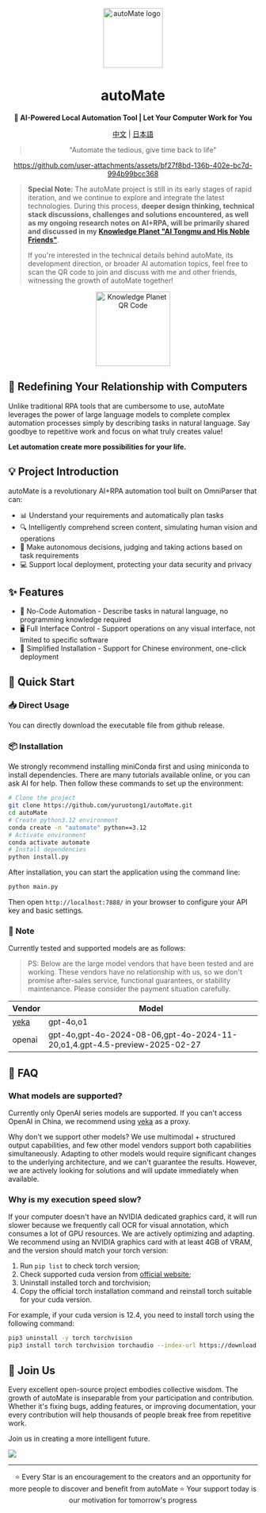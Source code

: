 <div align="center"><a name="readme-top"></a>

<img src="./imgs/logo.png" width="120" height="120" alt="autoMate logo">
<h1>autoMate</h1>
<p><b>🤖 AI-Powered Local Automation Tool | Let Your Computer Work for You</b></p>

[中文](./README_CN.md) | [日本語](./README_JA.md)

>"Automate the tedious, give time back to life"

https://github.com/user-attachments/assets/bf27f8bd-136b-402e-bc7d-994b99bcc368


</div>

> **Special Note:** The autoMate project is still in its early stages of rapid iteration, and we continue to explore and integrate the latest technologies. During this process, **deeper design thinking, technical stack discussions, challenges and solutions encountered, as well as my ongoing research notes on AI+RPA, will be primarily shared and discussed in my [Knowledge Planet "AI Tongmu and His Noble Friends"](https://t.zsxq.com/x1cCW)**.
>
> If you're interested in the technical details behind autoMate, its development direction, or broader AI automation topics, feel free to scan the QR code to join and discuss with me and other friends, witnessing the growth of autoMate together!

<div align="center">
<figure>
    <a href="[Your Knowledge Planet Link]" target="_blank" rel="noopener noreferrer"><img src="./imgs/knowledge.png" width="150" height="150" alt="Knowledge Planet QR Code"></a>
</figure>
</div>


## 💫 Redefining Your Relationship with Computers

Unlike traditional RPA tools that are cumbersome to use, autoMate leverages the power of large language models to complete complex automation processes simply by describing tasks in natural language. Say goodbye to repetitive work and focus on what truly creates value!

**Let automation create more possibilities for your life.**

## 💡 Project Introduction
autoMate is a revolutionary AI+RPA automation tool built on OmniParser that can:

- 📊 Understand your requirements and automatically plan tasks
- 🔍 Intelligently comprehend screen content, simulating human vision and operations
- 🧠 Make autonomous decisions, judging and taking actions based on task requirements
- 💻 Support local deployment, protecting your data security and privacy

## ✨ Features

- 🔮 No-Code Automation - Describe tasks in natural language, no programming knowledge required
- 🖥️ Full Interface Control - Support operations on any visual interface, not limited to specific software
- 🚅 Simplified Installation - Support for Chinese environment, one-click deployment

## 🚀 Quick Start

### 📥 Direct Usage
You can directly download the executable file from github release.

### 📦 Installation
We strongly recommend installing miniConda first and using miniconda to install dependencies. There are many tutorials available online, or you can ask AI for help. Then follow these commands to set up the environment:

```bash
# Clone the project
git clone https://github.com/yuruotong1/autoMate.git
cd autoMate
# Create python3.12 environment
conda create -n "automate" python==3.12
# Activate environment
conda activate automate
# Install dependencies
python install.py
```

After installation, you can start the application using the command line:

```bash
python main.py
```

Then open `http://localhost:7888/` in your browser to configure your API key and basic settings.

### 🔔 Note

Currently tested and supported models are as follows:

> PS: Below are the large model vendors that have been tested and are working. These vendors have no relationship with us, so we don't promise after-sales service, functional guarantees, or stability maintenance. Please consider the payment situation carefully.

| Vendor| Model |
| --- | --- |
|[yeka](https://2233.ai/api)|gpt-4o,o1|
|openai|gpt-4o,gpt-4o-2024-08-06,gpt-4o-2024-11-20,o1,4.gpt-4.5-preview-2025-02-27|

## 📝 FAQ
### What models are supported?
Currently only OpenAI series models are supported. If you can't access OpenAI in China, we recommend using [yeka](https://2233.ai/api) as a proxy.

Why don't we support other models? We use multimodal + structured output capabilities, and few other model vendors support both capabilities simultaneously. Adapting to other models would require significant changes to the underlying architecture, and we can't guarantee the results. However, we are actively looking for solutions and will update immediately when available.

### Why is my execution speed slow?
If your computer doesn't have an NVIDIA dedicated graphics card, it will run slower because we frequently call OCR for visual annotation, which consumes a lot of GPU resources. We are actively optimizing and adapting. We recommend using an NVIDIA graphics card with at least 4GB of VRAM, and the version should match your torch version:

1. Run `pip list` to check torch version;
2. Check supported cuda version from [official website](https://pytorch.org/get-started/locally/);
3. Uninstall installed torch and torchvision;
4. Copy the official torch installation command and reinstall torch suitable for your cuda version.

For example, if your cuda version is 12.4, you need to install torch using the following command:

```bash
pip3 uninstall -y torch torchvision
pip3 install torch torchvision torchaudio --index-url https://download.pytorch.org/whl/cu124
```

## 🤝 Join Us

Every excellent open-source project embodies collective wisdom. The growth of autoMate is inseparable from your participation and contribution. Whether it's fixing bugs, adding features, or improving documentation, your every contribution will help thousands of people break free from repetitive work.

Join us in creating a more intelligent future.

<a href="https://github.com/yuruotong1/autoMate/graphs/contributors">
  <img src="https://contrib.rocks/image?repo=yuruotong1/autoMate" />
</a>

---

<div align="center">
⭐ Every Star is an encouragement to the creators and an opportunity for more people to discover and benefit from autoMate ⭐
Your support today is our motivation for tomorrow's progress
</div>

